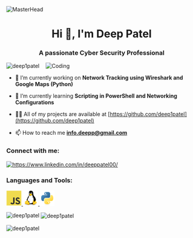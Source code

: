 ![MasterHead](https://www.itsasap.com/hs-fs/hubfs/cybersecurity%20framework.gif?width=778&name=cybersecurity%20framework.gif)

<h1 align="center">Hi 👋, I'm Deep Patel</h1>
<h3 align="center">A passionate Cyber Security Professional</h3>

<img align="right" alt="Coding" width="400" src="https://camo.githubusercontent.com/cae12fddd9d6982901d82580bdf321d81fb299141098ca1c2d4891870827bf17/68747470733a2f2f6d69726f2e6d656469756d2e636f6d2f6d61782f313336302f302a37513379765349765f7430696f4a2d5a2e676966">

<p align="left"> <img src="https://komarev.com/ghpvc/?username=deep1patel&label=Profile%20views&color=0e75b6&style=flat" alt="deep1patel" /> </p>


- 🔭 I’m currently working on **Network Tracking using Wireshark and Google Maps (Python)**

- 🌱 I’m currently learning **Scripting in PowerShell and Networking Configurations**

- 👨‍💻 All of my projects are available at [https://github.com/deep1patel](https://github.com/deep1patel)

- 📫 How to reach me **info.deepp@gmail.com**

<h3 align="left">Connect with me:</h3>
<p align="left">
<a href="https://linkedin.com/in/https://www.linkedin.com/in/deeppatel00/" target="blank"><img align="center" src="https://raw.githubusercontent.com/rahuldkjain/github-profile-readme-generator/master/src/images/icons/Social/linked-in-alt.svg" alt="https://www.linkedin.com/in/deeppatel00/" height="30" width="40" /></a>
</p>

<h3 align="left">Languages and Tools:</h3>
<p align="left"> <a href="https://developer.mozilla.org/en-US/docs/Web/JavaScript" target="_blank" rel="noreferrer"> <img src="https://raw.githubusercontent.com/devicons/devicon/master/icons/javascript/javascript-original.svg" alt="javascript" width="40" height="40"/> </a> <a href="https://www.linux.org/" target="_blank" rel="noreferrer"> <img src="https://raw.githubusercontent.com/devicons/devicon/master/icons/linux/linux-original.svg" alt="linux" width="40" height="40"/> </a> <a href="https://www.python.org" target="_blank" rel="noreferrer"> <img src="https://raw.githubusercontent.com/devicons/devicon/master/icons/python/python-original.svg" alt="python" width="40" height="40"/> </a> </p>

<p><img align="left" src="https://github-readme-stats.vercel.app/api/top-langs?username=deep1patel&show_icons=true&locale=en&layout=compact" alt="deep1patel" /></p>

<p>&nbsp;<img align="center" src="https://github-readme-stats.vercel.app/api?username=deep1patel&show_icons=true&locale=en" alt="deep1patel" /></p>

<p><img align="center" src="https://github-readme-streak-stats.herokuapp.com/?user=deep1patel&" alt="deep1patel" /></p>
